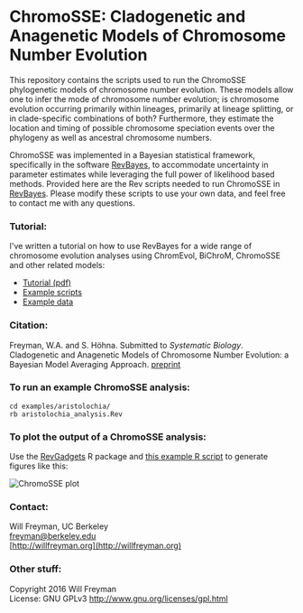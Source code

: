 # ChromoSSE: Cladogenetic and Anagenetic Models of Chromosome Number Evolution

This repository contains the scripts used to run the ChromoSSE phylogenetic models of
chromosome number evolution.
These models allow one to infer the mode of chromosome number evolution; 
is chromosome evolution occurring primarily within lineages, 
primarily at lineage splitting, 
or in clade-specific combinations of both? 
Furthermore, they estimate the location and timing of possible chromosome speciation events over the phylogeny
as well as ancestral chromosome numbers.

ChromoSSE was implemented in a Bayesian statistical framework, 
specifically in the software [RevBayes](http://revbayes.com), 
to accommodate uncertainty in parameter estimates while leveraging the full power of likelihood based methods. 
Provided here are the Rev scripts needed to run ChromoSSE in [RevBayes](http://revbayes.com).
Please modify these scripts to use your own data,
and feel free to contact me with any questions.

### Tutorial:

I've written a tutorial on how to use RevBayes for a wide range of chromosome evolution analyses using ChromEvol, BiChroM, ChromoSSE and other related models:

* [Tutorial (pdf)](https://github.com/revbayes/revbayes_tutorial/raw/master/tutorial_TeX/RB_Chromosome_Evolution_Tutorial/RB_Chromosome_Evolution_Tutorial.pdf) 
* [Example scripts](http://rawgit.com/revbayes/revbayes_tutorial/master/RB_Chromosome_Evolution_Tutorial/scripts.zip) 
* [Example data](http://rawgit.com/revbayes/revbayes_tutorial/master/RB_Chromosome_Evolution_Tutorial/data.zip) 

### Citation:

Freyman, W.A. and S. Höhna. Submitted to *Systematic Biology*. 
Cladogenetic and Anagenetic Models of Chromosome Number Evolution: a Bayesian Model Averaging Approach.
[preprint](http://biorxiv.org/content/early/2016/11/16/086629)

### To run an example ChromoSSE analysis:

```
cd examples/aristolochia/
rb aristolochia_analysis.Rev
```

### To plot the output of a ChromoSSE analysis:

Use the [RevGadgets](https://github.com/revbayes/RevGadgets) R package
and [this example R script](plot_results.R) to generate figures like this:

![ChromoSSE plot](examples/aristolochia/data/aristolochia_ancestral_states.jpg)

### Contact:

Will Freyman, UC Berkeley   
freyman@berkeley.edu    
[http://willfreyman.org](http://willfreyman.org)

### Other stuff:

Copyright 2016 Will Freyman     
License: GNU GPLv3 http://www.gnu.org/licenses/gpl.html
